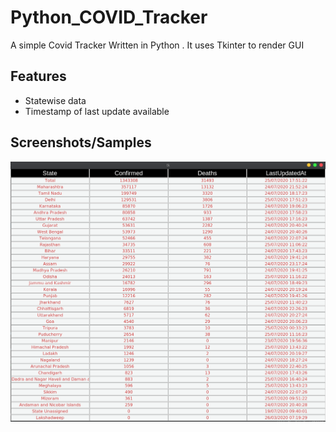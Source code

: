 # Python_COVID_Tracker
A simple Covid Tracker Written in Python . It uses Tkinter to render GUI

## Features 
- Statewise data
- Timestamp of last update available

## Screenshots/Samples

![](image.png)

